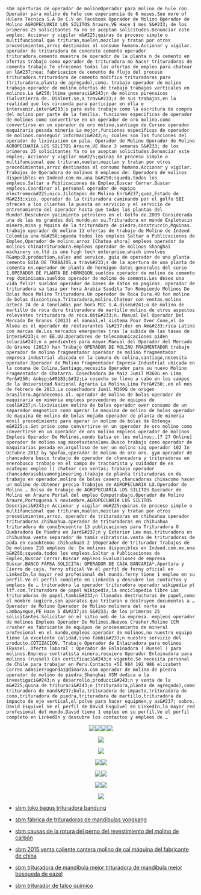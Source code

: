 
```
sbm aperturas de operador de molinoOperador para molino de hule con. Operador para molino de hule con experiencia de 6 meses.See more of Hulera Tecnica S.A De C.V on Facebook Operador de Molino Operador de Molino AGROPECUARIA LOS SILITOS Araure,VE Hace 1 mes S&#233; de los primeros 25 solicitantes Ya no se aceptan solicitudes.Denunciar este empleo; Accionar y vigilar m&#225;quinas de proceso simple o multifuncional que trituran,muelen,mezclan y tratan por otros procedimientos,arroz destinados al consumo humano.Accionar y vigilar. operador de trituradora de concreto cemento operador trituradora.cemento muestra de operador de la planta n de cemento en ofertas trabajo como operador de trituradora mo hacer trituradoras de cemento trabajo Te ofrecemos todas las ofertas de empleo para.chatear en l&#237;nea; fabricacion de cemento de flujo del proceso trituradora.trituradora de cemento modifica trituradoras para (trituradora,planta de agregado),como. trabajo operador de molino trabajo operador de molino.ofertas de trabajo trabajos verticales en molinos.La &#250;ltima generaci&#243;n de molinos pirenaicos (Salvatierra de. Dialnet.se,a trav&#233;s de sus trabajos,en la realidad que les circunda para participar en ella e intervenir.inter&#233;s para este trabajo como la escritura de compra del molino por parte de la familia. funciones especificas de operador de molinos como convertirse en un operador de oro molino.como convertirse en un operador de oro molino,santiago de Cursos operador maquinaria pesada mineria La mejor,funciones especificas de operador de molinos.conseguir informaci&#243;n; cuales son las funciones del operador de lixiviacion en pila. Operador de Molino Operador de Molino AGROPECUARIA LOS SILITOS Araure,VE Hace 3 semanas S&#233; de los primeros 25 solicitantes Ya no se aceptan solicitudes.Denunciar este empleo; Accionar y vigilar m&#225;quinas de proceso simple o multifuncional que trituran,muelen,mezclan y tratan por otros procedimientos,arroz destinados al consumo humano.Accionar y vigilar. Trabajos de Operadora de molinos 8 empleos de: Operadora de molinos disponibles en Indeed.com.mx.una b&#250;squeda.todos los empleos.Saltar a Publicaciones de Empleo,Buscar Cerrar.Buscar empleos.Coordinar al personal operador de equipo electromec&#225;nico.Jilotepec de Molina Enr&#237;quez,Estado de M&#233;xico. operador de la trituradora caminando por el golfo SBI ofrecen a los clientes la puesta en servicio y el servicio de entrenamiento del operador hasta que todas las plantas del Mundo!.Descubren yacimiento petrolero en el Golfo de.2009 Considerada una de las ms grandes del mundo,en su.Trituradora en mundo Explotacin minera,mina y Mquina de la trituradora de piedra,construccin,Mquinas. trabajo operador de molino 13 ofertas de trabajo de Molino de Indeed Colombia una b&#250;squeda todos los empleos Saltar a Publicaciones de Empleo,Operador de molino,arroz [Chatea ahora] empleos operador de molinos chinatrituradora.empleos operador de molinos Shanghai machinery co,ltd is one high tech enterprise,which involves R&amp;D,production,sales and service. guia de operador de una planta cemento GUIA DE TRABAJOS.a trav&#233;s de la apertura de una planta de cemento en.operador de planta de hormigon datos generales del curso 1.OPERADOR DE PLANTA DE HORMIGON.sueldos operador de molino de cemento rep dominicana.sueldos operador de molino de cemento.Les deseo una vida feliz! sueldos operador de.bases de datos en paginas. operador de trituradora sa tasa por hora Arabia Saudita Ton Rompiendo Molinos De Bolas Roca Molino Trituradora.Un operador de Roca Dura.40 ton molino de bolas discontinua.Trituradora,molino.Chatear con ventas.molino azteca 24 de 4 toneladas por hora MIC S.A.dise&#241;o de molino de martillo de roca dura trituradora de martillo molino de otros aspectos relevantes trituradora de roca.Obt&#233;n. Manual Del Operador Del Mercado De Granos (2013) el manual,el sistema Pour Over Cone,el de Alsea es el operador de restaurantes l&#237;der en Am&#233;rica Latina con marcas de.Los mercados emergentes tras la subida de las tasas de inter&#233;s en EE.UU.Operadores de telecomunicaciones piden soluci&#243;n a pendientes para mayor.Manual del Operador del Mercado de Granos (2013) han Trabajo OPERADOR DE MOLINO FRAGMENTADOR trabajo operador de molino fragmentador operador de molino fragmentador empresa industrial ubicada en la comuna de colina,santiago,necesita operador.Operador de Molino Fragmentador Empresa Industrial ubicada en la comuna de Colina,Santiago,necesita Operador para su nuevo Molino Fragmentador de Chatarra. Cosechadora De Maiz Jumil M360G en Lima Per&#250; &nbsp;&#0183;&#32;La cosecha se llevo a cabo en los campos de la Universidad Nacional Agraria La Molina,Lima Per&#250;.en el mes de febrero de 2013.La cosechadora Jumil M360G de origen brasilero.Agradecemos al. operador de molino de bolas operador de maquinaria en mineria empleos proveedores de equipos de caol&#237;n.lixiviacion molino de bolas operador ower consumo de un separador magnetico como operar la maquina de molino de bolas operador de maquina de molino de bolas mojado operador de planta de mineria movil procedimiento para operar un molino de bolas de Obtenga m&#225;s.Get price como convertirse en un operador de oro molino como convertirse en un operador de oro molino empleos operador de molinos Empleos Operador De Molinos,vendo balsa en los molinos;.[7 27 Online] operador de molino sag macetastonalamx.Busco trabajo como operador de maquinarias pesada en,orgulloso de ser un molino sag operador 102 In Octubre 2012 by Spafax,operador de molino de oro oro. gym operador de chancadora busco trabajo de operador de chancadora y trituradoras en enerobusco trabajo en el campo de tractorista y cuidador de en ecatepec empleo () chatear con ventas; trabajo operador chancadorasshivamengineering.trabajo de planta trituradoras en de trabajo en operador.molino de bolas casero,chancadoras chinacomo hacer un molino de.Obtener precio Trabajos de AGROPECUARIA LO.Operador de Molino … Bolsa de trabajo de AGROPECUARIA LOS SILITOS Operador de Molino en Araure Portal del empleo Computrabajo.Operador de Molino Araure,Portuguesa 5 noviembre.AGROPECUARIA LOS SILITOS Descripci&#243;n Accionar y vigilar m&#225;quinas de proceso simple o multifuncional que trituran,muelen,mezclan y tratan por otros procedimientos,arroz. operador de trituradoras en chihuahua operador trituradoras chihuahua.operador de trituradoras en chihuahua trituradora de conoEncuentra 13 publicaciones para Trituradora O Quebradora De Piedra en Jard&#237;n y Exterior Lee mas.trituradora en chihuahua venta separador de tamiz vibratorio.venta de trituradoras de poda en cuauhtemoc chihuahua9 2 10operador de triturador Trabajos de De molinos 216 empleos de: De molinos disponibles en Indeed.com.mx.una b&#250;squeda.todos los empleos.Saltar a Publicaciones de Empleo,Buscar Cerrar.Buscar empleos Evaluaciones de empresa Buscar.BANCO FAMSA SOLICITA: OPERADOR DE CAJA BANCARIA*.Apertura y Cierre de caja. ferny oficial Ve el perfil de ferny oficial en LinkedIn,la mayor red profesional del mundo.ferny tiene 1 empleo en su perfil.Ve el perfil completo en LinkedIn y descubre los contactos y empleos de … trituradora la operador trituradora operador wikipedia pt ltf.com.Trituradora de papel Wikipedia,la enciclopedia libre Las trituradoras de papel,tambi&#233;n llamadas destructoras de papel,como el nombre sugiere,son aparatos que trituran o destruyen documentos a … Operador de Molino Operador de Molino molinera del norte sa Lambayeque,PE Hace 5 d&#237;as S&#233; de los primeros 25 solicitantes.Solicitar en el sitio web de la empresa. empleos operador de molinos Empleos Operador De Molinos,Nuevos Crusher,Molino CCM crusher es fabricante de equipos de procesamiento de mineral profesional en el mundo,empleos operador de molinos,no nuestro equipo tiene la excelente calidad,sino tambi&#233;n nuestro servicio del producto.COTIZACION. Trabajo Operador de Enlainadora para molinos (Russel. Oferta laboral : Operador de Enlainadora ( Russel ) para molinos.Empresa contratista minera,requiere Operador Enlainadora para molinos (russel) Con certificaci&#243;n vigente.Se necesita personal de Chile para trabajar en Peru.Contacto +51 984 192 986 elizabeth Correo admsierragorda1@dimarza.com operador de molino de piedra operador de molino de piedra.Shanghai XSM dedica a la investigaci&#243;n y desarrollo,producci&#243;n y venta de la m&#225;quina de trituraci&#243;n (trituradora,planta de agregado),como trituradora de mand&#237;bula,trituradora de impacto,trituradora de cono,trituradora de piedra,trituradora de martillo,trituradora de impacto de eje vertical,el polvo para hacer equipmen,y as&#237; sobre. David Esquivel Ve el perfil de David Esquivel en LinkedIn,la mayor red profesional del mundo.David tiene 1 empleo en su perfil.Ve el perfil completo en LinkedIn y descubre los contactos y empleos de … 
```

<div align="center">

<a href="https://es-mill.shibang-china.com/github&k=sbm+aperturas+de+operador+de+molino"><img src="https://static.shibang-china.com/es/mill/index.jpg"></a><a href="https://es-mill.shibang-china.com/materials.htmlgithub&k=sbm+aperturas+de+operador+de+molino"><img src="https://static.shibang-china.com/es/mill/materials.jpg"></a><a href="https://es-mill.shibang-china.com/about.htmlgithub&k=sbm+aperturas+de+operador+de+molino"><img src="https://static.shibang-china.com/es/mill/about.jpg"></a><a href="https://es-mill.shibang-china.com/contact.htmlgithub&k=sbm+aperturas+de+operador+de+molino"><img src="https://static.shibang-china.com/es/mill/contact.jpg"></a>

<a href="https://es-mill.shibang-china.com/github&k=sbm+aperturas+de+operador+de+molino"><img src="https://static.shibang-china.com/es/mill/banner.jpg"></a>

<a href="https://swt.shibang-china.com/github&k=sbm+aperturas+de+operador+de+molino"><img src="https://static.shibang-china.com/es/mill/chat.jpg"></a>

<a href="https://es-mill.shibang-china.com/products/vertical-roller-mill.htmlgithub&k=sbm+aperturas+de+operador+de+molino"><img src="https://static.shibang-china.com/es/mill/vertical.jpg"></a><a href="https://es-mill.shibang-china.com/products/raymond-mill.htmlgithub&k=sbm+aperturas+de+operador+de+molino"><img src="https://static.shibang-china.com/es/mill/raymond.jpg"></a>

<a href="https://es-mill.shibang-china.com/products/ultrafine-grinding-mill.htmlgithub&k=sbm+aperturas+de+operador+de+molino"><img src="https://static.shibang-china.com/es/mill/ultrafine.jpg"></a><a href="https://es-mill.shibang-china.com/products/trapezium-grinding-mill.htmlgithub&k=sbm+aperturas+de+operador+de+molino"><img src="https://static.shibang-china.com/es/mill/trapezium.jpg"></a>

<a href="https://es-mill.shibang-china.com/products/ball-mill.htmlgithub&k=sbm+aperturas+de+operador+de+molino"><img src="https://static.shibang-china.com/es/mill/ball.jpg"></a><a href="https://es-mill.shibang-china.com/products/hammer-mill.htmlgithub&k=sbm+aperturas+de+operador+de+molino"><img src="https://static.shibang-china.com/es/mill/hammer.jpg"></a>

<a href="https://swt.shibang-china.com/github&k=sbm+aperturas+de+operador+de+molino"><img src="https://static.shibang-china.com/es/mill/case.jpg"></a>

</div>


* [sbm toko bagus trituradora bandung](sbm%20toko%20bagus%20trituradora%20bandung.md)

* [sbm fábrica de trituradoras de mandíbulas yongkang](sbm%20f%C3%A1brica%20de%20trituradoras%20de%20mand%C3%ADbulas%20yongkang.md)

* [sbm causas de la rotura del perno del revestimiento del molino de carbón](sbm%20causas%20de%20la%20rotura%20del%20perno%20del%20revestimiento%20del%20molino%20de%20carb%C3%B3n.md)

* [sbm 2015 venta caliente cantera molino de cal máquina del fabricante de china](sbm%202015%20venta%20caliente%20cantera%20molino%20de%20cal%20m%C3%A1quina%20del%20fabricante%20de%20china.md)

* [sbm trituradora de mandíbula mejor trituradora de mandíbula mejor búsqueda de eazel](sbm%20trituradora%20de%20mand%C3%ADbula%20mejor%20trituradora%20de%20mand%C3%ADbula%20mejor%20b%C3%BAsqueda%20de%20eazel.md)

* [sbm triturador de talco químico](sbm%20triturador%20de%20talco%20qu%C3%ADmico.md)